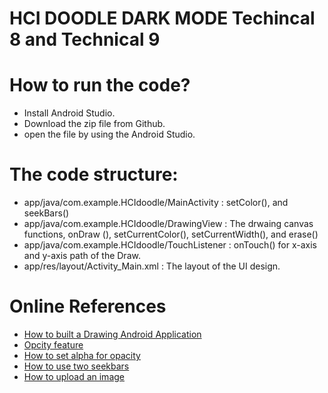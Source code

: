 # HCI DOODLE DARK MODE Techincal 8 and Technical 9 
# How to run the code? 
* Install Android Studio.
* Download the zip file from Github.
* open the file by using the Android Studio.

# The code structure: 
* app/java/com.example.HCIdoodle/MainActivity : setColor(), and seekBars()
* app/java/com.example.HCIdoodle/DrawingView : The drwaing canvas functions, onDraw (), setCurrentColor(), setCurrentWidth(), and erase()
* app/java/com.example.HCIdoodle/TouchListener : onTouch() for x-axis and y-axis path of the Draw.
* app/res/layout/Activity_Main.xml : The layout of the UI design.

# Online References
* [How to built a Drawing Android Application](https://dragosholban.com/2018/04/21/how-to-build-a-drawing-android-app/)
* [Opcity feature](http://android-er.blogspot.com/2015/02/set-opacity-alpha-of-imageview-and.html)
* [How to set alpha for opacity](https://riptutorial.com/android/example/16540/set-alpha)
* [How to use two seekbars](https://stackoverflow.com/questions/60116432/how-to-work-with-two-or-more-seek-bars-on-android)
* [How to upload an image](https://www.geeksforgeeks.org/how-to-select-an-image-from-gallery-in-android/)

